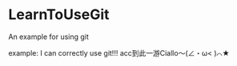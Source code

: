 # LearnToUseGit
An example for using git

example: I can correctly use git!!!
acc到此一游Ciallo～(∠・ω< )⌒★